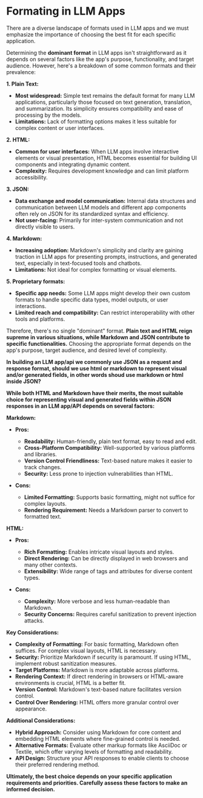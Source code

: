# Formating in LLM Apps

There are a diverse landscape of formats used in LLM apps and we must emphasize the importance of choosing the best fit for each specific application.

Determining the **dominant format** in LLM apps isn't straightforward as it depends on several factors like the app's purpose, functionality, and target audience. However, here's a breakdown of some common formats and their prevalence:

**1. Plain Text:**

* **Most widespread:** Simple text remains the default format for many LLM applications, particularly those focused on text generation, translation, and summarization. Its simplicity ensures compatibility and ease of processing by the models.
* **Limitations:** Lack of formatting options makes it less suitable for complex content or user interfaces.

**2. HTML:**

* **Common for user interfaces:** When LLM apps involve interactive elements or visual presentation, HTML becomes essential for building UI components and integrating dynamic content.
* **Complexity:** Requires development knowledge and can limit platform accessibility.

**3. JSON:**

* **Data exchange and model communication:** Internal data structures and communication between LLM models and different app components often rely on JSON for its standardized syntax and efficiency.
* **Not user-facing:** Primarily for inter-system communication and not directly visible to users.

**4. Markdown:**

* **Increasing adoption:** Markdown's simplicity and clarity are gaining traction in LLM apps for presenting prompts, instructions, and generated text, especially in text-focused tools and chatbots.
* **Limitations:** Not ideal for complex formatting or visual elements.

**5. Proprietary formats:**

* **Specific app needs:** Some LLM apps might develop their own custom formats to handle specific data types, model outputs, or user interactions.
* **Limited reach and compatibility:** Can restrict interoperability with other tools and platforms.

Therefore, there's no single "dominant" format. **Plain text and HTML reign supreme in various situations, while Markdown and JSON contribute to specific functionalities.** Choosing the appropriate format depends on the app's purpose, target audience, and desired level of complexity.

**In building an LLM app/api we commonly use JSON as a request and response format, should we use html or markdown to represent visual and/or generated fields, in other words shoud use markdown or html inside JSON?**


**While both HTML and Markdown have their merits, the most suitable choice for representing visual and generated fields within JSON responses in an LLM app/API depends on several factors:**

**Markdown:**

- **Pros:**
    - **Readability:** Human-friendly, plain text format, easy to read and edit.
    - **Cross-Platform Compatibility:** Well-supported by various platforms and libraries.
    - **Version Control Friendliness:** Text-based nature makes it easier to track changes.
    - **Security:** Less prone to injection vulnerabilities than HTML.

- **Cons:**
    - **Limited Formatting:** Supports basic formatting, might not suffice for complex layouts.
    - **Rendering Requirement:** Needs a Markdown parser to convert to formatted text.

**HTML:**

- **Pros:**
    - **Rich Formatting:** Enables intricate visual layouts and styles.
    - **Direct Rendering:** Can be directly displayed in web browsers and many other contexts.
    - **Extensibility:** Wide range of tags and attributes for diverse content types.

- **Cons:**
    - **Complexity:** More verbose and less human-readable than Markdown.
    - **Security Concerns:** Requires careful sanitization to prevent injection attacks.

**Key Considerations:**

- **Complexity of Formatting:** For basic formatting, Markdown often suffices. For complex visual layouts, HTML is necessary.
- **Security:** Prioritize Markdown if security is paramount. If using HTML, implement robust sanitization measures.
- **Target Platforms:** Markdown is more adaptable across platforms.
- **Rendering Context:** If direct rendering in browsers or HTML-aware environments is crucial, HTML is a better fit.
- **Version Control:** Markdown's text-based nature facilitates version control.
- **Control Over Rendering:** HTML offers more granular control over appearance.

**Additional Considerations:**

- **Hybrid Approach:** Consider using Markdown for core content and embedding HTML elements where fine-grained control is needed.
- **Alternative Formats:** Evaluate other markup formats like AsciiDoc or Textile, which offer varying levels of formatting and readability.
- **API Design:** Structure your API responses to enable clients to choose their preferred rendering method.

**Ultimately, the best choice depends on your specific application requirements and priorities. Carefully assess these factors to make an informed decision.**

